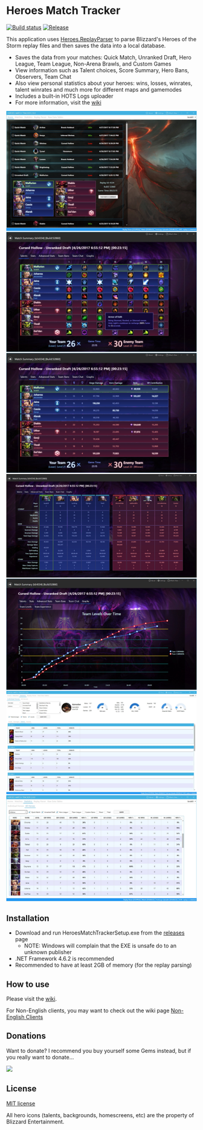 # Heroes Match Tracker

[![Build status](https://ci.appveyor.com/api/projects/status/9ufforppr67h7low/branch/master?svg=true)](https://ci.appveyor.com/project/koliva8245/heroesparserdata/branch/master)
[![Release](https://img.shields.io/github/release/koliva8245/HeroesMatchTracker.svg)](https://github.com/koliva8245/HeroesMatchTracker/releases/latest)

This application uses [Heroes.ReplayParser](https://github.com/koliva8245/Heroes.ReplayParser) to parse Blizzard's Heroes of the Storm replay files and then saves the data into a local database.  
- Saves the data from your matches: Quick Match, Unranked Draft, Hero League, Team League, Non-Arena Brawls, and Custom Games
- View information such as Talent choices, Score Summary, Hero Bans, Observers, Team Chat
- Also view personal statistics about your heroes: wins, losses, winrates, talent winrates and much more for different maps and gamemodes
- Includes a built-in HOTS Logs uploader
- For more information, visit the [wiki](https://github.com/koliva8245/HeroesParserData/wiki)

![HeroesMatchTracker](/HeroesMatchTracker/Resources/Images/HMT_2_0_0_Homescreen.jpg)
![HeroesMatchTracker](/HeroesMatchTracker/Resources/Images/HMT_2_0_0_Summary_Talent.jpg)
![HeroesMatchTracker](/HeroesMatchTracker/Resources/Images/HMT_2_0_0_Summary_Stats.jpg)
![HeroesMatchTracker](/HeroesMatchTracker/Resources/Images/HMT_2_0_0_Summary_AdvStats.jpg)
![HeroesMatchTracker](/HeroesMatchTracker/Resources/Images/HMT_2_0_0_Summary_Graph_TeamLevels.jpg)
![HeroesMatchTracker](/HeroesMatchTracker/Resources/Images/HMT_2_0_0_Stats_Hero.jpg)
![HeroesMatchTracker](/HeroesMatchTracker/Resources/Images/HMT_2_0_0_Stats_AllHero.jpg)

## Installation
- Download and run HeroesMatchTrackerSetup.exe from the [releases](https://github.com/koliva8245/HeroesMatchTracker/releases) page
  - NOTE: Windows will complain that the EXE is unsafe do to an unknown publisher
- .NET Framework 4.6.2 is recommended
- Recommended to have at least 2GB of memory (for the replay parsing)

## How to use
Please visit the [wiki](https://github.com/koliva8245/HeroesMatchTracker/wiki).

For Non-English clients, you may want to check out the wiki page [Non-English Clients](https://github.com/koliva8245/HeroesMatchTracker/wiki/Non-English-Clients)

## Donations
Want to donate? I recommend you buy yourself some Gems instead, but if you really want to donate...

[![](https://www.paypalobjects.com/en_US/i/btn/btn_donateCC_LG.gif)](https://www.paypal.com/cgi-bin/webscr?cmd=_donations&business=NSU3A249LKG4C&lc=US&item_name=Heroes%20Match%20Tracker&currency_code=USD&bn=PP%2dDonationsBF%3abtn_donateCC_LG%2egif%3aNonHosted)

## License
[MIT license](/LICENSE.txt)

All hero icons (talents, backgrounds, homescreens, etc) are the property of Blizzard Entertainment.
